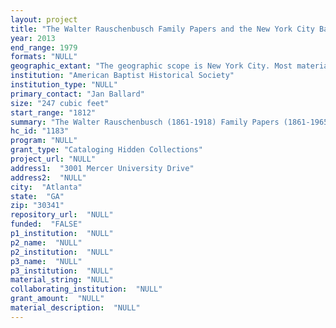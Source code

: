 ```yaml
--- 
layout: project 
title: "The Walter Rauschenbusch Family Papers and the New York City Baptist Mission Society Records at the American Baptist Historical Society"
year: 2013
end_range: 1979
formats: "NULL"
geographic_extant: "The geographic scope is New York City. Most materials are in English, but some are in German."
institution: "American Baptist Historical Society"
institution_type: "NULL"
primary_contact: "Jan Ballard"
size: "247 cubic feet"
start_range: "1812"
summary: "The Walter Rauschenbusch (1861-1918) Family Papers (1861-1965; 107 cubic feet) document the life and work of Walter Rauschenbusch (WR) the Baptist theologian whose writings provide the philosophical underpinnings of the Social Gospel Movement. WR's papers include 40 feet of his correspondence, resource files, notes, clippings, essays, scrapbooks, book-length manuscripts, and other formats. Sixty-seven feet comprise correspondence, diaries, and other writings documenting the family life and political activities of his immediate family in the 50 years following his death. WR's early work at Second Baptist Church near Hell's Kitchen was supported by the New York City Baptist Mission Society (NYCBMS), on whose board he served. His ideas influenced the work of the NYCBMS, which funded bilingual churches for immigrants and championed progressive civil rights and labor policies. The NYCBMS Records (1812-1979; 140 feet) document this work through financial and legal records, minutes, correspondence, photos, and other items. Taken together these collections document the Social Gospel Movement in America as it was conceived and developed in the crucible of Manhattan's most socially and financially challenged neighborhoods. Here historians of politics, immigration, women, African-Americans, philanthropy, labor, religion, education, social work, and the family will discover valuable research resources."
hc_id: "1183"
program: "NULL"
grant_type: "Cataloging Hidden Collections"
project_url: "NULL"
address1:  "3001 Mercer University Drive"
address2:  "NULL"
city:  "Atlanta"
state:  "GA"
zip: "30341"
repository_url:  "NULL"
funded:  "FALSE"
p1_institution:  "NULL"
p2_name:  "NULL"
p2_institution:  "NULL"
p3_name:  "NULL"
p3_institution:  "NULL"
material_string: "NULL"
collaborating_institution:  "NULL"
grant_amount:  "NULL"
material_description:  "NULL"
---
```

